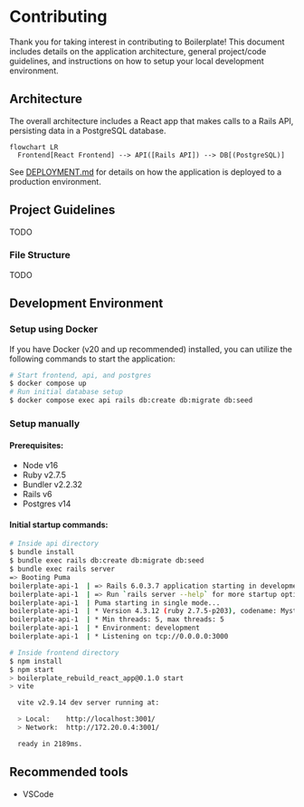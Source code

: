 # Contributing

Thank you for taking interest in contributing to Boilerplate! This document
includes details on the application architecture, general project/code
guidelines, and instructions on how to setup your local development environment.

## Architecture

The overall architecture includes a React app that makes calls to a Rails API,
persisting data in a PostgreSQL database.

```mermaid
flowchart LR
  Frontend[React Frontend] --> API([Rails API]) --> DB[(PostgreSQL)]
```

See [DEPLOYMENT.md](./DEPLOYMENT.md) for details on how the application is
deployed to a production environment.

## Project Guidelines

TODO

### File Structure

TODO

## Development Environment

### Setup using Docker

If you have Docker (v20 and up recommended) installed, you can utilize the
following commands to start the application:
```sh
# Start frontend, api, and postgres
$ docker compose up
# Run initial database setup
$ docker compose exec api rails db:create db:migrate db:seed
```

### Setup manually

#### Prerequisites:
* Node v16
* Ruby v2.7.5
* Bundler v2.2.32
* Rails v6
* Postgres v14

#### Initial startup commands:
```sh
# Inside api directory
$ bundle install
$ bundle exec rails db:create db:migrate db:seed
$ bundle exec rails server
=> Booting Puma
boilerplate-api-1  | => Rails 6.0.3.7 application starting in development
boilerplate-api-1  | => Run `rails server --help` for more startup options
boilerplate-api-1  | Puma starting in single mode...
boilerplate-api-1  | * Version 4.3.12 (ruby 2.7.5-p203), codename: Mysterious Traveller
boilerplate-api-1  | * Min threads: 5, max threads: 5
boilerplate-api-1  | * Environment: development
boilerplate-api-1  | * Listening on tcp://0.0.0.0:3000

# Inside frontend directory
$ npm install
$ npm start
> boilerplate_rebuild_react_app@0.1.0 start
> vite

  vite v2.9.14 dev server running at:

  > Local:    http://localhost:3001/
  > Network:  http://172.20.0.4:3001/

  ready in 2189ms.
```

## Recommended tools

* VSCode
